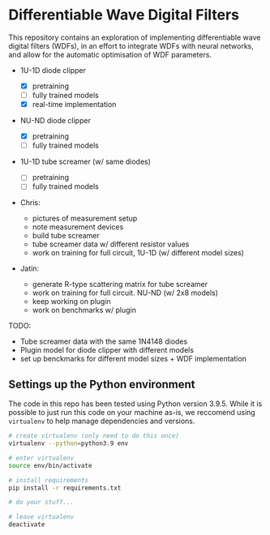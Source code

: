 # Differentiable Wave Digital Filters

This repository contains an exploration of
implementing differentiable wave digital filters
(WDFs), in an effort to integrate WDFs with
neural networks, and allow for the automatic
optimisation of WDF parameters.

- 1U-1D diode clipper
  - [x] pretraining
  - [ ] fully trained models
  - [x] real-time implementation
- NU-ND diode clipper
  - [x] pretraining
  - [ ] fully trained models
- 1U-1D tube screamer (w/ same diodes)
  - [ ] pretraining
  - [ ] fully trained models

- Chris:
  - pictures of measurement setup
  - note measurement devices
  - build tube screamer
  - tube screamer data w/ different resistor values
  - work on training for full circuit, 1U-1D (w/ different model sizes)

- Jatin:
  - generate R-type scattering matrix for tube screamer
  - work on training for full circuit. NU-ND (w/ 2x8 models)
  - keep working on plugin
  - work on benchmarks w/ plugin

TODO:
- Tube screamer data with the same 1N4148 diodes
- Plugin model for diode clipper with different models
- set up benckmarks for different model sizes + WDF implementation

## Settings up the Python environment

The code in this repo has been tested using Python
version 3.9.5. While it is possible to just run
this code on your machine as-is, we reccomend
using `virtualenv` to help manage dependencies
and versions.

```bash
# create virtualenv (only need to do this once)
virtualenv --python=python3.9 env

# enter virtualenv
source env/bin/activate

# install requirements
pip install -r requirements.txt

# do your stuff...

# leave virtualenv
deactivate
```
